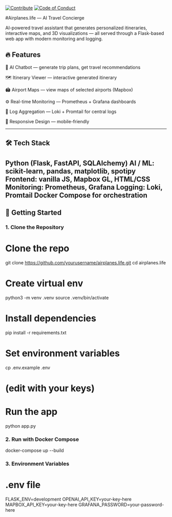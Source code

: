 [![Contribute](https://img.shields.io/badge/Contribute-Here-blue)](CONTRIBUTING.md)
[![Code of Conduct](https://img.shields.io/badge/CoC-Important-red)](CODE_OF_CONDUCT.md)

#Airplanes.life — AI Travel Concierge

AI-powered travel assistant that generates personalized itineraries, interactive maps, and 3D visualizations — all served through a Flask-based web app with modern monitoring and logging.

## 🔥 Features

🤖 AI Chatbot — generate trip plans, get travel recommendations

🗺️ Itinerary Viewer — interactive generated itinerary

🏟️ Airport Maps — view maps of selected airports (Mapbox)

⚙️ Real-time Monitoring — Prometheus + Grafana dashboards

📜 Log Aggregation — Loki + Promtail for central logs

📱 Responsive Design — mobile-friendly

---

## 🛠 Tech Stack
Python (Flask, FastAPI, SQLAlchemy)
AI / ML: scikit-learn, pandas, matplotlib, spotipy
Frontend: vanilla JS, Mapbox GL, HTML/CSS
Monitoring: Prometheus, Grafana
Logging: Loki, Promtail
Docker Compose for orchestration
---

## 🚀 Getting Started

### 1. Clone the Repository
# Clone the repo
  git clone https://github.com/yourusername/airplanes.life.git
  cd airplanes.life

# Create virtual env
  python3 -m venv .venv
  source .venv/bin/activate

# Install dependencies
  pip install -r requirements.txt

# Set environment variables
  cp .env.example .env
  # (edit with your keys)

# Run the app
  python app.py

### 2. Run with Docker Compose
  docker-compose up --build

### 3. Environment Variables
  # .env file
  FLASK_ENV=development
  OPENAI_API_KEY=your-key-here
  MAPBOX_API_KEY=your-key-here
  GRAFANA_PASSWORD=your-password-here






 



